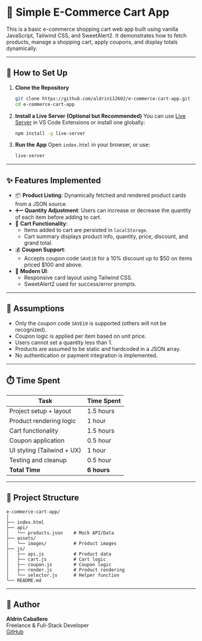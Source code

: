 
# 🛒 Simple E-Commerce Cart App

This is a basic e-commerce shopping cart web app built using vanilla JavaScript, Tailwind CSS, and SweetAlert2. It demonstrates how to fetch products, manage a shopping cart, apply coupons, and display totals dynamically.

---

## 🚀 How to Set Up

1. **Clone the Repository**
   ```bash
   git clone https://github.com/aldrin112602/e-commerce-cart-app.git
   cd e-commerce-cart-app
   ```

2. **Install a Live Server (Optional but Recommended)**
   You can use [Live Server](https://marketplace.visualstudio.com/items?itemName=ritwickdey.LiveServer) in VS Code Extensions or install one globally:
   ```bash
   npm install -g live-server
   ```

3. **Run the App**
   Open `index.html` in your browser, or use:
   ```bash
   live-server
   ```

---

## ✨ Features Implemented

- 📦 **Product Listing**: Dynamically fetched and rendered product cards from a JSON source.
- ➕➖ **Quantity Adjustment**: Users can increase or decrease the quantity of each item before adding to cart.
- 🛒 **Cart Functionality**:
  - Items added to cart are persisted in `localStorage`.
  - Cart summary displays product info, quantity, price, discount, and grand total.
- 💰 **Coupon Support**:
  - Accepts coupon code `SAVE10` for a 10% discount up to $50 on items priced $100 and above.
- 🎨 **Modern UI**:
  - Responsive card layout using Tailwind CSS.
  - SweetAlert2 used for success/error prompts.

---

## 📌 Assumptions

- Only the coupon code `SAVE10` is supported (others will not be recognized).
- Coupon logic is applied per item based on unit price.
- Users cannot set a quantity less than 1.
- Products are assumed to be static and hardcoded in a JSON array.
- No authentication or payment integration is implemented.

---

## ⏱️ Time Spent

| Task                        | Time Spent |
|----------------------------|------------|
| Project setup + layout     | 1.5 hours  |
| Product rendering logic    | 1 hour     |
| Cart functionality         | 1.5 hours  |
| Coupon application         | 0.5 hour   |
| UI styling (Tailwind + UX) | 1 hour     |
| Testing and cleanup        | 0.5 hour   |
| **Total Time**             | **6 hours**|

---

## 📁 Project Structure

```
e-commerce-cart-app/
│
├── index.html
├── api/
│   └── products.json    # Mock API/Data
├── assets/
│   └── images/          # Product images
├── js/
│   ├── api.js           # Product data
│   ├── cart.js          # Cart logic
│   ├── coupon.js        # Coupon logic
│   ├── render.js        # Product rendering
│   └── selector.js      # Helper function
└── README.md
```

---

## 🙌 Author

**Aldrin Caballero**  
Freelance & Full-Stack Developer  
[GitHub](https://github.com/aldrin112602)
